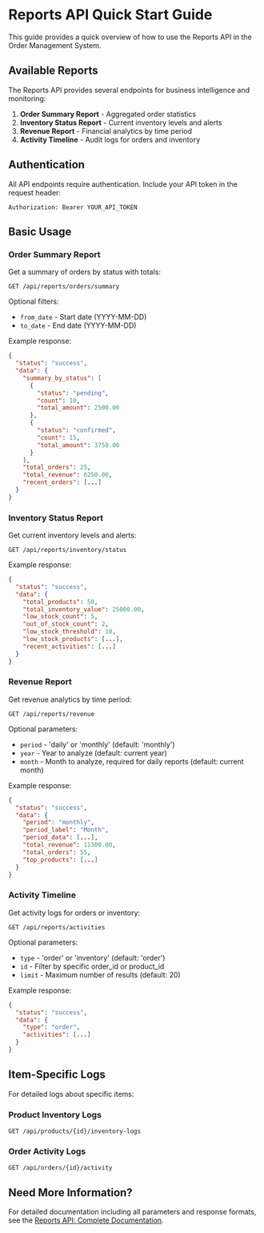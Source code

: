 # Reports API Quick Start Guide

This guide provides a quick overview of how to use the Reports API in the Order Management System.

## Available Reports

The Reports API provides several endpoints for business intelligence and monitoring:

1. **Order Summary Report** - Aggregated order statistics
2. **Inventory Status Report** - Current inventory levels and alerts
3. **Revenue Report** - Financial analytics by time period
4. **Activity Timeline** - Audit logs for orders and inventory

## Authentication

All API endpoints require authentication. Include your API token in the request header:

```
Authorization: Bearer YOUR_API_TOKEN
```

## Basic Usage

### Order Summary Report

Get a summary of orders by status with totals:

```
GET /api/reports/orders/summary
```

Optional filters:
- `from_date` - Start date (YYYY-MM-DD)
- `to_date` - End date (YYYY-MM-DD)

Example response:
```json
{
  "status": "success",
  "data": {
    "summary_by_status": [
      {
        "status": "pending",
        "count": 10,
        "total_amount": 2500.00
      },
      {
        "status": "confirmed",
        "count": 15,
        "total_amount": 3750.00
      }
    ],
    "total_orders": 25,
    "total_revenue": 6250.00,
    "recent_orders": [...]
  }
}
```

### Inventory Status Report

Get current inventory levels and alerts:

```
GET /api/reports/inventory/status
```

Example response:
```json
{
  "status": "success",
  "data": {
    "total_products": 50,
    "total_inventory_value": 25000.00,
    "low_stock_count": 5,
    "out_of_stock_count": 2,
    "low_stock_threshold": 10,
    "low_stock_products": [...],
    "recent_activities": [...]
  }
}
```

### Revenue Report

Get revenue analytics by time period:

```
GET /api/reports/revenue
```

Optional parameters:
- `period` - 'daily' or 'monthly' (default: 'monthly')
- `year` - Year to analyze (default: current year)
- `month` - Month to analyze, required for daily reports (default: current month)

Example response:
```json
{
  "status": "success",
  "data": {
    "period": "monthly",
    "period_label": "Month",
    "period_data": [...],
    "total_revenue": 11300.00,
    "total_orders": 55,
    "top_products": [...]
  }
}
```

### Activity Timeline

Get activity logs for orders or inventory:

```
GET /api/reports/activities
```

Optional parameters:
- `type` - 'order' or 'inventory' (default: 'order')
- `id` - Filter by specific order_id or product_id
- `limit` - Maximum number of results (default: 20)

Example response:
```json
{
  "status": "success",
  "data": {
    "type": "order",
    "activities": [...]
  }
}
```

## Item-Specific Logs

For detailed logs about specific items:

### Product Inventory Logs

```
GET /api/products/{id}/inventory-logs
```

### Order Activity Logs

```
GET /api/orders/{id}/activity
```

## Need More Information?

For detailed documentation including all parameters and response formats, see the [Reports API: Complete Documentation](reports-api.md).
